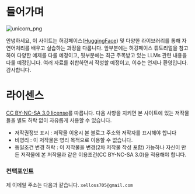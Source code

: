 # 들어가며

![unicorn_png](https://user-images.githubusercontent.com/7252598/227951801-036902d1-0ebb-4878-9e23-c471a7aa0b92.png)

안녕하세요, 이 사이트는 허깅페이스([HuggingFace](https://huggingface.co/)) 및 다양한 라이브러리를 통해 자연어처리를 배우고 실습하는 과정을 다룹니다. 앞부분에는 허깅페이스 튜토리얼을 참고하여 다양한 예제를 다룰 예정이고, 뒷부분에는 최근 주목받고 있는 LLMs 관련 내용을 다룰 예정입니다. 여러 자료를 취합하면서 작성할 예정이고, 이슈는 언제나 환영입니다. 감사합니다.

# 라이센스
[CC BY-NC-SA 3.0 license](https://creativecommons.org/licenses/by-nc-sa/3.0)를 따릅니다. 다음 사항을 지키면 본 사이트에 있는 저작물들을 별도 허락 없이 자유롭게 사용할 수 있습니다.

- 저작권정보 표시 : 저작물 이용시 본 블로그 주소와 저작자를 표시해야 합니다
- 비영리 : 이 저작물은 영리 목적으로 이용할 수 없습니다.
- 동일조건 변경 허락 : 이 저작물을 변경(2차 저작물 작성 포함) 가능하나 자신이 만든 저작물에 본 저작물과 같은 이용조건(CC BY-NC-SA 3.0)을 적용해야 합니다.

### 컨택포인트
제 이메일 주소는 다음과 같습니다.
`xelloss705@gmail.com`

<!-- # Welcome to your Jupyter Book

This is a small sample book to give you a feel for how book content is
structured.
It shows off a few of the major file types, as well as some sample content.
It does not go in-depth into any particular topic - check out [the Jupyter Book documentation](https://jupyterbook.org) for more information.

Check out the content pages bundled with this sample book to see more.

```{tableofcontents}
``` -->
